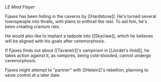 *LE Mind Flayer*

Fjaxes has been hiding in the caverns by [[Hardstone]]. He's turned several townspeople into thralls, with plans to enthrall the rest. To aid him, he's been creating cranium rats.

He would also like to implant a tadpole into [[Skyclaw]], which he believes will be aligned with his goals after ceremorphosis.

If Fjaxes finds out about [[Tavaneir]]'s vampirism in [[Jordel's Hold]], he takes action against it, as vampires, being cold-blooded, cannot undergo ceremorphosis.

Fjaxes might attempt to "partner" with [[Hetein]]'s rebellion, planning to seize control at a later date.